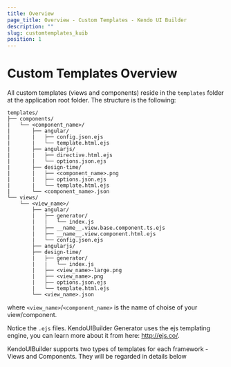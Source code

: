 ```yaml
---
title: Overview
page_title: Overview - Custom Templates - Kendo UI Builder
description: ""
slug: customtemplates_kuib
position: 1
---
```


# Custom Templates Overview

All custom templates (views and components) reside in the `templates` folder at the application root folder. The structure is the following:

```
templates/
├── components/
|   └── <component_name>/
|       ├── angular/
|       |   ├── config.json.ejs
|       |   └── template.html.ejs
|       ├── angularjs/
|       |   ├── directive.html.ejs
|       |   └── options.json.ejs
|       ├── design-time/
|       |   ├── <component_name>.png
|       |   ├── options.json.ejs
|       |   └── template.html.ejs
|       └── <component_name>.json
└── views/
    └── <view_name>/
        ├── angular/
        |   ├── generator/
        |   |   └── index.js
        |   ├── __name__.view.base.component.ts.ejs
        |   ├── __name__.view.component.html.ejs
        |   └── config.json.ejs
        ├── angularjs/
        ├── design-time/
        |   ├── generator/
        |   |   └── index.js
        |   ├── <view_name>-large.png
        |   ├── <view_name>.png
        |   ├── options.json.ejs
        |   └── template.html.ejs
        └── <view_name>.json
```

where `<view_name>`/`<component_name>` is the name of choise of your view/component.

Notice the `.ejs` files. KendoUIBuilder Generator uses the ejs templating engine, you can learn more about it from here: http://ejs.co/.

KendoUIBuilder supports two types of templates for each framework - Views and Components. They will be regarded in details below